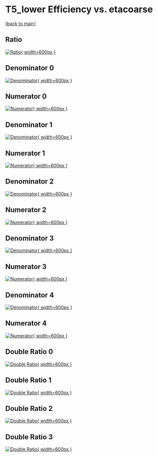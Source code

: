 # T5_lower Efficiency vs. etacoarse

[[back to main](./)]



## Ratio

[![Ratio](../mtv/var/T5_lower_loweta_211_0_eff_etacoarse.png){ width=600px }](../mtv/var/T5_lower_loweta_211_0_eff_etacoarse.pdf)

## Denominator 0

[![Denominator](../mtv/den/T5_lower_loweta_211_0_eff_etacoarse_den0.png){ width=600px }](../mtv/den/T5_lower_loweta_211_0_eff_etacoarse_den0.pdf)

## Numerator 0

[![Numerator](../mtv/num/T5_lower_loweta_211_0_eff_etacoarse_num0.png){ width=600px }](../mtv/num/T5_lower_loweta_211_0_eff_etacoarse_num0.pdf)

## Denominator 1

[![Denominator](../mtv/den/T5_lower_loweta_211_0_eff_etacoarse_den1.png){ width=600px }](../mtv/den/T5_lower_loweta_211_0_eff_etacoarse_den1.pdf)

## Numerator 1

[![Numerator](../mtv/num/T5_lower_loweta_211_0_eff_etacoarse_num1.png){ width=600px }](../mtv/num/T5_lower_loweta_211_0_eff_etacoarse_num1.pdf)

## Denominator 2

[![Denominator](../mtv/den/T5_lower_loweta_211_0_eff_etacoarse_den2.png){ width=600px }](../mtv/den/T5_lower_loweta_211_0_eff_etacoarse_den2.pdf)

## Numerator 2

[![Numerator](../mtv/num/T5_lower_loweta_211_0_eff_etacoarse_num2.png){ width=600px }](../mtv/num/T5_lower_loweta_211_0_eff_etacoarse_num2.pdf)

## Denominator 3

[![Denominator](../mtv/den/T5_lower_loweta_211_0_eff_etacoarse_den3.png){ width=600px }](../mtv/den/T5_lower_loweta_211_0_eff_etacoarse_den3.pdf)

## Numerator 3

[![Numerator](../mtv/num/T5_lower_loweta_211_0_eff_etacoarse_num3.png){ width=600px }](../mtv/num/T5_lower_loweta_211_0_eff_etacoarse_num3.pdf)

## Denominator 4

[![Denominator](../mtv/den/T5_lower_loweta_211_0_eff_etacoarse_den4.png){ width=600px }](../mtv/den/T5_lower_loweta_211_0_eff_etacoarse_den4.pdf)

## Numerator 4

[![Numerator](../mtv/num/T5_lower_loweta_211_0_eff_etacoarse_num4.png){ width=600px }](../mtv/num/T5_lower_loweta_211_0_eff_etacoarse_num4.pdf)

## Double Ratio 0

[![Double Ratio](../mtv/ratio/T5_lower_loweta_211_0_eff_etacoarse_ratio0.png){ width=600px }](../mtv/ratio/T5_lower_loweta_211_0_eff_etacoarse_ratio0.pdf)

## Double Ratio 1

[![Double Ratio](../mtv/ratio/T5_lower_loweta_211_0_eff_etacoarse_ratio1.png){ width=600px }](../mtv/ratio/T5_lower_loweta_211_0_eff_etacoarse_ratio1.pdf)

## Double Ratio 2

[![Double Ratio](../mtv/ratio/T5_lower_loweta_211_0_eff_etacoarse_ratio2.png){ width=600px }](../mtv/ratio/T5_lower_loweta_211_0_eff_etacoarse_ratio2.pdf)

## Double Ratio 3

[![Double Ratio](../mtv/ratio/T5_lower_loweta_211_0_eff_etacoarse_ratio3.png){ width=600px }](../mtv/ratio/T5_lower_loweta_211_0_eff_etacoarse_ratio3.pdf)

